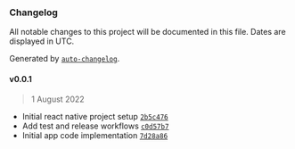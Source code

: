 ### Changelog

All notable changes to this project will be documented in this file. Dates are displayed in UTC.

Generated by [`auto-changelog`](https://github.com/CookPete/auto-changelog).

#### v0.0.1

> 1 August 2022

- Initial react native project setup [`2b5c476`](https://github.com/M4RC3L05/mynotes/commit/2b5c47683da340d84d769d87a8c40d02ff0e4176)
- Add test and release workflows [`c0d57b7`](https://github.com/M4RC3L05/mynotes/commit/c0d57b74c8a4fa3d885f72a5aad61b018f604c1d)
- Initial app code implementation [`7d28a86`](https://github.com/M4RC3L05/mynotes/commit/7d28a86b9f6a0e5d22baf4e4425ec51d632a1ec7)
